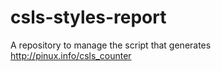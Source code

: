 csls-styles-report
==================

A repository to manage the script that generates http://pinux.info/csls_counter
